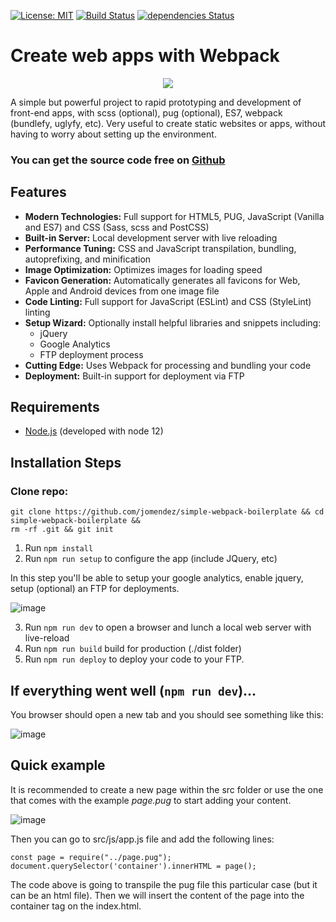 [![License: MIT](https://img.shields.io/badge/License-MIT-yellow.svg)](https://opensource.org/licenses/MIT) [![Build Status](https://travis-ci.org/jomendez/simple-webpack-boilerplate.svg?branch=master)](https://travis-ci.org/jomendez/simple-webpack-boilerplate)  [![dependencies Status](https://david-dm.org/jomendez/simple-webpack-boilerplate/status.svg)](https://david-dm.org/jomendez/simple-webpack-boilerplate)

# Create web apps with Webpack

<p align="center">
  <img src="https://user-images.githubusercontent.com/8228498/78913687-60067200-7a57-11ea-80de-66a3feea8c74.png">
</p>

A simple but powerful project to rapid prototyping and development of front-end apps, with scss (optional), pug (optional), ES7, webpack (bundlefy, uglyfy, etc). Very useful to create static websites or apps, without having to worry about setting up the environment.

### You can get the source code free on [Github](https://github.com/jomendez/simple-webpack-boilerplate) 

 ## Features

* **Modern Technologies:** Full support for HTML5, PUG, JavaScript (Vanilla and ES7) and CSS (Sass, scss and PostCSS)
* **Built-in Server:** Local development server with live reloading
* **Performance Tuning:** CSS and JavaScript transpilation, bundling, autoprefixing, and minification
* **Image Optimization:** Optimizes images for loading speed
* **Favicon Generation:** Automatically generates all favicons for Web, Apple and Android devices from one image file
* **Code Linting:** Full support for JavaScript (ESLint) and CSS (StyleLint) linting
* **Setup Wizard:** Optionally install helpful libraries and snippets including:
  * jQuery
  * Google Analytics
  * FTP deployment process
* **Cutting Edge:** Uses Webpack for processing and bundling your code 
* **Deployment:** Built-in support for deployment via FTP 


## Requirements

* [Node.js](http://nodejs.org/) (developed with node 12)

## Installation Steps

### Clone repo:
```
git clone https://github.com/jomendez/simple-webpack-boilerplate && cd simple-webpack-boilerplate && 
rm -rf .git && git init
````

1. Run `npm install` 
2. Run `npm run setup` to configure the app (include JQuery, etc)

In this step you'll be able to setup your google analytics, enable jquery, setup (optional) an FTP for deployments.

![image](https://user-images.githubusercontent.com/8228498/79028751-4cdec980-7b5f-11ea-87c7-1bbb27361ff7.png)

3. Run `npm run dev` to open a browser and lunch a local web server with live-reload 
4. Run `npm run build` build for production (./dist folder) 
5. Run `npm run deploy` to deploy your code to your FTP.

## If everything went well (`npm run dev`)...

You browser should open a new tab and you should see something like this:

![image](https://user-images.githubusercontent.com/8228498/79012634-bdbcbc00-7b34-11ea-9fd4-265a0eede4e2.png)


## Quick example

It is recommended to create a new page within the src folder or use the one that comes with the example *page.pug* to start adding your content. 

![image](https://user-images.githubusercontent.com/8228498/79081021-9bb76b00-7ce7-11ea-9bc6-61b996f26e4e.png)

Then you can go to src/js/app.js file and add the following lines:

```
const page = require("../page.pug");
document.querySelector('container').innerHTML = page();
```

The code above is going to transpile the pug file this particular case (but it can be an html file). 
Then we will insert the content of the page into the container tag on the index.html.
